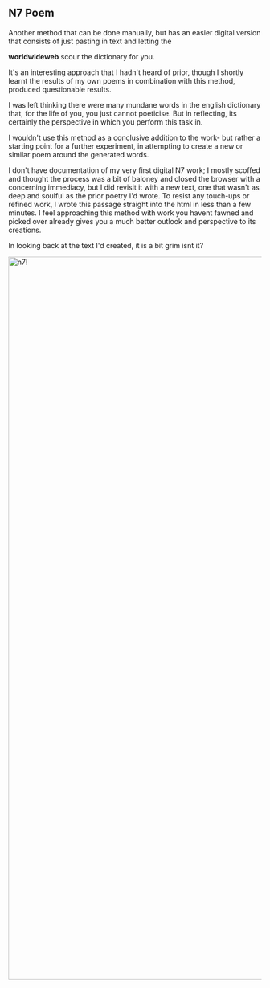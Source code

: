 <h2>N7 Poem</h2>

<body>Another method that can be done manually, but has an easier digital version that consists of just 
pasting in text and letting the

**worldwideweb**
  scour the dictionary for you. 

  It's an interesting approach that I hadn't heard of prior, though I shortly learnt the results of
  my own poems in combination with this method, produced questionable results. 

I was left thinking there were many mundane words in the english dictionary that, for the life of you, 
you just cannot poeticise. But in reflecting, its certainly the perspective in which you perform this task
in. 

I wouldn't use this method as a conclusive addition to the work- but rather a starting point for a further experiment, in
attempting to create a new or similar poem around the generated words. 

I don't have documentation of my very first digital N7 work; I mostly scoffed and thought the process was a bit of baloney and closed the browser with a concerning immediacy, but I did 
revisit it with a new text, one that wasn't as deep and soulful as the prior poetry I'd wrote. 
To resist any touch-ups or refined work, I wrote this passage straight into the html in less than a few minutes. 
I feel approaching this method with work you havent fawned and picked over already gives you a much better outlook
and perspective to its creations.

In looking back at the text I'd created, it is a bit grim isnt it? 




</body>
<img width="1440" alt="n7!" src="https://github.com/tannacat/digital-writing/assets/162094556/e33d6047-57e6-4c62-bc78-57ca4caaf9cd">
